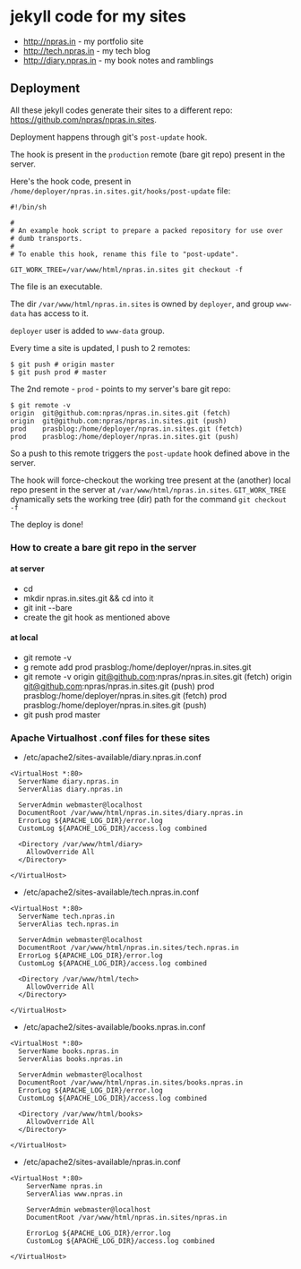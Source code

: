 # jekyll code for my sites

* http://npras.in - my portfolio site
* http://tech.npras.in - my tech blog
* http://diary.npras.in - my book notes and ramblings

## Deployment

All these jekyll codes generate their sites to a different repo: https://github.com/npras/npras.in.sites.

Deployment happens through git's `post-update` hook.

The hook is present in the `production` remote (bare git repo) present in the server.

Here's the hook code, present in `/home/deployer/npras.in.sites.git/hooks/post-update` file:

```shell
#!/bin/sh

#
# An example hook script to prepare a packed repository for use over
# dumb transports.
#
# To enable this hook, rename this file to "post-update".

GIT_WORK_TREE=/var/www/html/npras.in.sites git checkout -f
```

The file is an executable.

The dir `/var/www/html/npras.in.sites` is owned by `deployer`, and group `www-data` has access to it.

`deployer` user is added to `www-data` group.

Every time a site is updated, I push to 2 remotes:

```shell
$ git push # origin master
$ git push prod # master
```

The 2nd remote - `prod` - points to my server's bare git repo:

```shell
$ git remote -v
origin	git@github.com:npras/npras.in.sites.git (fetch)
origin	git@github.com:npras/npras.in.sites.git (push)
prod	prasblog:/home/deployer/npras.in.sites.git (fetch)
prod	prasblog:/home/deployer/npras.in.sites.git (push)
```

So a push to this remote triggers the `post-update` hook defined above in the server.

The hook will force-checkout the working tree present at the (another) local repo present in the server at `/var/www/html/npras.in.sites`.
`GIT_WORK_TREE` dynamically sets the working tree (dir) path for the command `git checkout -f`

The deploy is done!

### How to create a bare git repo in the server
#### at server
* cd
* mkdir npras.in.sites.git && cd into it
* git init --bare
* create the git hook as mentioned above
#### at local
* git remote -v
* g remote add prod prasblog:/home/deployer/npras.in.sites.git
* git remote -v
origin	git@github.com:npras/npras.in.sites.git (fetch)
origin	git@github.com:npras/npras.in.sites.git (push)
prod	prasblog:/home/deployer/npras.in.sites.git (fetch)
prod	prasblog:/home/deployer/npras.in.sites.git (push)
* git push prod master

### Apache Virtualhost .conf files for these sites


* /etc/apache2/sites-available/diary.npras.in.conf

```
<VirtualHost *:80>
  ServerName diary.npras.in
  ServerAlias diary.npras.in

  ServerAdmin webmaster@localhost
  DocumentRoot /var/www/html/npras.in.sites/diary.npras.in
  ErrorLog ${APACHE_LOG_DIR}/error.log
  CustomLog ${APACHE_LOG_DIR}/access.log combined

  <Directory /var/www/html/diary>
    AllowOverride All
  </Directory>

</VirtualHost>
```


* /etc/apache2/sites-available/tech.npras.in.conf

```
<VirtualHost *:80>
  ServerName tech.npras.in
  ServerAlias tech.npras.in

  ServerAdmin webmaster@localhost
  DocumentRoot /var/www/html/npras.in.sites/tech.npras.in
  ErrorLog ${APACHE_LOG_DIR}/error.log
  CustomLog ${APACHE_LOG_DIR}/access.log combined

  <Directory /var/www/html/tech>
    AllowOverride All
  </Directory>

</VirtualHost>
```


* /etc/apache2/sites-available/books.npras.in.conf

```
<VirtualHost *:80>
  ServerName books.npras.in
  ServerAlias books.npras.in

  ServerAdmin webmaster@localhost
  DocumentRoot /var/www/html/npras.in.sites/books.npras.in
  ErrorLog ${APACHE_LOG_DIR}/error.log
  CustomLog ${APACHE_LOG_DIR}/access.log combined

  <Directory /var/www/html/books>
    AllowOverride All
  </Directory>

</VirtualHost>
```


* /etc/apache2/sites-available/npras.in.conf

```
<VirtualHost *:80>
	ServerName npras.in
	ServerAlias www.npras.in

	ServerAdmin webmaster@localhost
	DocumentRoot /var/www/html/npras.in.sites/npras.in

	ErrorLog ${APACHE_LOG_DIR}/error.log
	CustomLog ${APACHE_LOG_DIR}/access.log combined

</VirtualHost>
```
